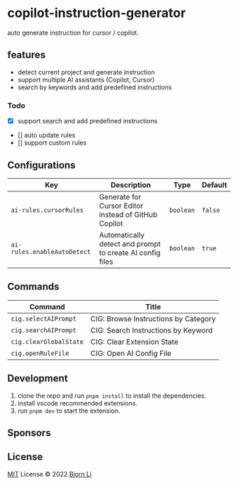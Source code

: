 # copilot-instruction-generator

auto generate instruction for cursor / copilot.

## features

- detect current project and generate instruction
- support multiple AI assistants (Copilot, Cursor)
- search by keywords and add predefined instructions

### Todo

- [x] support search and add predefined instructions
- [] auto update rules
- [] support custom rules

## Configurations

<!-- configs -->

| Key                         | Description                                               | Type      | Default |
| --------------------------- | --------------------------------------------------------- | --------- | ------- |
| `ai-rules.cursorRules`      | Generate for Cursor Editor instead of GitHub Copilot      | `boolean` | `false` |
| `ai-rules.enableAutoDetect` | Automatically detect and prompt to create AI config files | `boolean` | `true`  |

<!-- configs -->

## Commands

<!-- commands -->

| Command                | Title                                |
| ---------------------- | ------------------------------------ |
| `cig.selectAIPrompt`   | CIG: Browse Instructions by Category |
| `cig.searchAIPrompt`   | CIG: Search Instructions by Keyword  |
| `cig.clearGlobalState` | CIG: Clear Extension State           |
| `cig.openRuleFile`     | CIG: Open AI Config File             |

<!-- commands -->

## Development

1. clone the repo and run `pnpm install` to install the dependencies.
2. install vscode recommended extensions.
3. run `pnpm dev` to start the extension.

## Sponsors

## License

[MIT](./LICENSE.md) License © 2022 [Bjorn Li](https://github.com/lxxorz)
